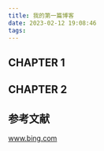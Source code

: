 ```yaml
---
title: 我的第一篇博客
date: 2023-02-12 19:08:46
tags:
---
```


## CHAPTER 1 

## CHAPTER 2 

## 参考文献

www.bing.com